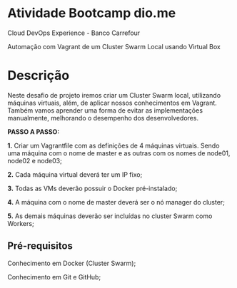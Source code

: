 # Atividade Bootcamp dio.me

Cloud DevOps Experience - Banco Carrefour

Automação com Vagrant de um Cluster Swarm Local usando Virtual Box

# **Descrição**

Neste desafio de projeto iremos criar um Cluster Swarm local, utilizando máquinas virtuais, além, de aplicar nossos conhecimentos em Vagrant. Também vamos aprender uma forma de evitar as implementações manualmente, melhorando o desempenho dos desenvolvedores.

**PASSO A PASSO:**

**1.** Criar um Vagrantfile com as definições de 4 máquinas virtuais. Sendo uma máquina com o nome de master e as outras com os nomes de node01, node02 e node03;

**2.** Cada máquina virtual deverá ter um IP fixo;

**3.** Todas as VMs deverão possuir o Docker pré-instalado;

**4.** A máquina com o nome de master deverá ser o nó manager do cluster;

**5.** As demais máquinas deverão ser incluídas no cluster Swarm como Workers;

## Pré-requisitos ##

Conhecimento em Docker (Cluster Swarm);

Conhecimento em Git e GitHub;